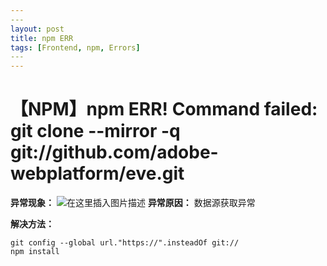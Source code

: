 ```yaml
---
​---
layout: post
title: npm ERR
tags: [Frontend, npm, Errors]
​---
---
```


# 【NPM】npm ERR! Command failed: git clone --mirror -q git://github.com/adobe-webplatform/eve.git

**异常现象：**
![在这里插入图片描述](https://cdn.jsdelivr.net/gh/darkchoco10099/img/20200701102400581.png)
**异常原因：**
数据源获取异常

**解决方法：**

```shell
git config --global url."https://".insteadOf git://
npm install
```